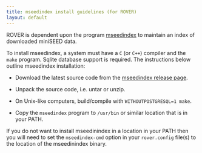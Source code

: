 ```yaml
---
title: mseedindex install guidelines (for ROVER)
layout: default
---
```


ROVER is dependent upon the program [mseedindex](https://github.com/iris-edu/mseedindex) to maintain an index of downloaded miniSEED data.

To install mseedindex, a system must have a `C` (or `C++`) compiler and the `make` program. Sqlite database support is required. The instructions below outline mseedindex installation:

* Download the latest source code from the
  [mseedindex release page](https://github.com/iris-edu/mseedindex/releases).

* Unpack the source code, i.e. untar or unzip.

* On Unix-like computers, build/compile with `WITHOUTPOSTGRESQL=1 make`.

* Copy the `mseedindex` program to `/usr/bin` or similar location that is in your PATH.

If you do not want to install mseedinindex in a location in your PATH then you will need to set the `mseedindex-cmd` option in your `rover.config` file(s) to the location of the mseedinindex binary.
